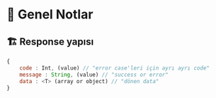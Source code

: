# 📝 Genel Notlar

## 🏗️ Response yapısı

```javascript
{
    code : Int, (value) // "error case'leri için ayrı ayrı code"
    message : String, (value) // "success or error"
    data : <T> (array or object) // "dönen data"
}
```

